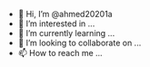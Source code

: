 - 👋 Hi, I’m @ahmed20201a
- 👀 I’m interested in ...
- 🌱 I’m currently learning ...
- 💞️ I’m looking to collaborate on ...
- 📫 How to reach me ...

<!---
ahmed20201a/ahmed20201a is a ✨ special ✨ repository because its `README.md` (this file) appears on your GitHub profile.
You can click the Preview link to take a look at your changes.
--->

